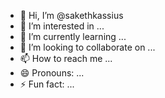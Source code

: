 - 👋 Hi, I’m @sakethkassius
- 👀 I’m interested in ...
- 🌱 I’m currently learning ...
- 💞️ I’m looking to collaborate on ...
- 📫 How to reach me ...
- 😄 Pronouns: ...
- ⚡ Fun fact: ...

<!---
sakethkassius/sakethkassius is a ✨ special ✨ repository because its `README.md` (this file) appears on your GitHub profile.
You can click the Preview link to take a look at your changes.
--->

